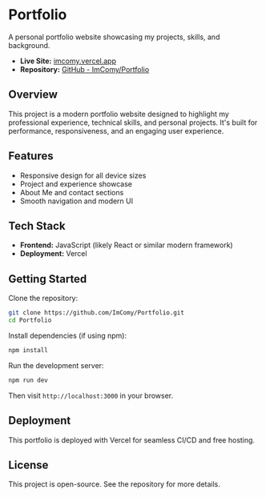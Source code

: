 
# Portfolio

A personal portfolio website showcasing my projects, skills, and background.

- **Live Site:** [imcomy.vercel.app](https://imcomy.vercel.app/)
- **Repository:** [GitHub - ImComy/Portfolio](https://github.com/ImComy/Portfolio)

## Overview

This project is a modern portfolio website designed to highlight my professional experience, technical skills, and personal projects. It's built for performance, responsiveness, and an engaging user experience.

## Features

- Responsive design for all device sizes
- Project and experience showcase
- About Me and contact sections
- Smooth navigation and modern UI

## Tech Stack

- **Frontend:** JavaScript (likely React or similar modern framework)
- **Deployment:** Vercel

## Getting Started

Clone the repository:

```bash
git clone https://github.com/ImComy/Portfolio.git
cd Portfolio
```

Install dependencies (if using npm):

```bash
npm install
```

Run the development server:

```bash
npm run dev
```

Then visit `http://localhost:3000` in your browser.

## Deployment

This portfolio is deployed with Vercel for seamless CI/CD and free hosting.

## License

This project is open-source. See the repository for more details.
